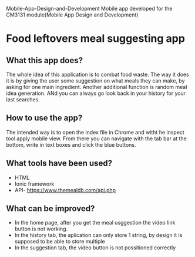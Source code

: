 Mobile-App-Design-and-Development
Mobile app developed for the CM3131 module(Mobile App Design and Development) 

# Food leftovers meal suggesting app

## What this app does?
The whole idea of this application is to combat food waste. The way it does it is by giving the user some suggestion on what meals they can make, by asking for one main ingredient. Another additional function is random meal idea generation. ANd you can always go look back in your history for your last searches.

## How to use the app?
The intended way is to open the index file in Chrome and witht he inspect tool apply mobile view. From there you can navigate with the tab bar at the bottom, write in text boxes and click the blue buttons.

## What tools have been used?
* HTML
* Ionic framework
* API- https://www.themealdb.com/api.php

## What  can be improved?
* In the home page, after you get the meal usggestion the video link button is not working.
* In the history tab, the aplication can only store 1 string, by design it is supposed to be able to store multiple
* In the suggestion tab, the video button is not possitioned correctly
